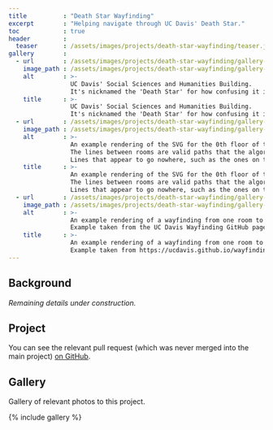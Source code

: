 ```yaml
---
title          : "Death Star Wayfinding"
excerpt        : "Helping navigate through UC Davis' Death Star."
toc            : true
header         :
  teaser       : /assets/images/projects/death-star-wayfinding/teaser.jpg
gallery        :
  - url        : /assets/images/projects/death-star-wayfinding/gallery-1.jpg
    image_path : /assets/images/projects/death-star-wayfinding/gallery-1.jpg
    alt        : >-
                 UC Davis' Social Sciences and Humanities Building.
                 It's nicknamed the 'Death Star' for how confusing it is to navigate.
    title      : >-
                 UC Davis' Social Sciences and Humanities Building.
                 It's nicknamed the 'Death Star' for how confusing it is to navigate.
  - url        : /assets/images/projects/death-star-wayfinding/gallery-2.jpg
    image_path : /assets/images/projects/death-star-wayfinding/gallery-2.jpg
    alt        : >-
                 An example rendering of the SVG for the 0th floor of the Death Star.
                 The lines between rooms are valid paths that the algorithm can travel on.
                 Lines that appear to go nowhere, such as the ones on the far right, are 'portals' that travel between floors.
    title      : >-
                 An example rendering of the SVG for the 0th floor of the Death Star.
                 The lines between rooms are valid paths that the algorithm can travel on.
                 Lines that appear to go nowhere, such as the ones on the far right, are 'portals' that travel between floors.
  - url        : /assets/images/projects/death-star-wayfinding/gallery-3.jpg
    image_path : /assets/images/projects/death-star-wayfinding/gallery-3.jpg
    alt        : >-
                 An example rendering of a wayfinding from one room to another.
                 Example taken from the UC Davis Wayfinding GitHub page.
    title      : >-
                 An example rendering of a wayfinding from one room to another.
                 Example taken from https://ucdavis.github.io/wayfinding/.
---
```


## Background

*Remaining details under construction.*

## Project

You can see the relevant pull request (which was never merged into the main project) [on GitHub](https://github.com/ucdavis/wayfinding/pull/43).

## Gallery

Gallery of relevant photos to this project.

{% include gallery %}
